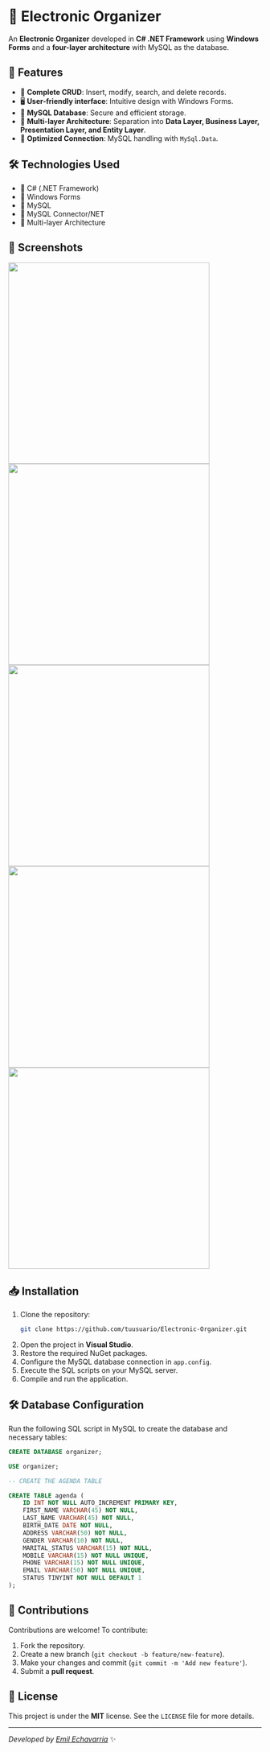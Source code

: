 # 📒 Electronic Organizer

An **Electronic Organizer** developed in **C# .NET Framework** using **Windows Forms** and a **four-layer architecture** with MySQL as the database.

## 🚀 Features
- 📌 **Complete CRUD**: Insert, modify, search, and delete records.
- 🖥 **User-friendly interface**: Intuitive design with Windows Forms.
- 💾 **MySQL Database**: Secure and efficient storage.
- 📂 **Multi-layer Architecture**: Separation into **Data Layer, Business Layer, Presentation Layer, and Entity Layer**.
- 🔌 **Optimized Connection**: MySQL handling with `MySql.Data`.

## 🛠️ Technologies Used
- 🔹 C# (.NET Framework)
- 🔹 Windows Forms
- 🔹 MySQL
- 🔹 MySQL Connector/NET
- 🔹 Multi-layer Architecture

## 📸 Screenshots
<img src="https://github.com/user-attachments/assets/5fe06e26-ed2b-4490-9d9b-19656a38aef3" width="400" />
<img src="https://github.com/user-attachments/assets/6c21b2f3-41cf-4dfe-9a72-97f66958e6d4" width="400" />
<img src="https://github.com/user-attachments/assets/b21cca2a-533f-4ba4-bf8c-6c5403a074c8" width="400" />
<img src="https://github.com/user-attachments/assets/50d88f7b-7848-4dfd-a200-2aee4041680b" width="400" />
<img src="https://github.com/user-attachments/assets/6eb02047-720b-49de-bd74-620f1df74c87" width="400" />

## 📥 Installation
1. Clone the repository:
   ```sh
   git clone https://github.com/tuusuario/Electronic-Organizer.git
   ```
2. Open the project in **Visual Studio**.
3. Restore the required NuGet packages.
4. Configure the MySQL database connection in `app.config`.
5. Execute the SQL scripts on your MySQL server.
6. Compile and run the application.

## 🛠 Database Configuration
Run the following SQL script in MySQL to create the database and necessary tables:

```sql
CREATE DATABASE organizer;

USE organizer;

-- CREATE THE AGENDA TABLE

CREATE TABLE agenda (
    ID INT NOT NULL AUTO_INCREMENT PRIMARY KEY,
    FIRST_NAME VARCHAR(45) NOT NULL,
    LAST_NAME VARCHAR(45) NOT NULL,
    BIRTH_DATE DATE NOT NULL,
    ADDRESS VARCHAR(50) NOT NULL,
    GENDER VARCHAR(10) NOT NULL,
    MARITAL_STATUS VARCHAR(15) NOT NULL,
    MOBILE VARCHAR(15) NOT NULL UNIQUE,
    PHONE VARCHAR(15) NOT NULL UNIQUE,
    EMAIL VARCHAR(50) NOT NULL UNIQUE,
    STATUS TINYINT NOT NULL DEFAULT 1
);
```

## 🤝 Contributions
Contributions are welcome! To contribute:
1. Fork the repository.
2. Create a new branch (`git checkout -b feature/new-feature`).
3. Make your changes and commit (`git commit -m 'Add new feature'`).
4. Submit a **pull request**.

## 📝 License
This project is under the **MIT** license. See the `LICENSE` file for more details.

---
_Developed by [Emil Echavarria](https://github.com/EmilEchavarria)_ ✨
